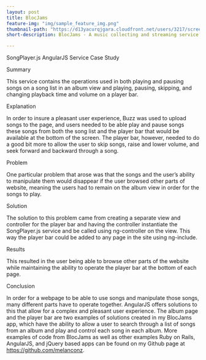 ```yaml
---
layout: post
title: BlocJams
feature-img: "img/sample_feature_img.png"
thumbnail-path: "https://d13yacurqjgara.cloudfront.net/users/3217/screenshots/2030966/blocjams_1x.png"
short-description: BlocJams - A music collecting and streaming service!

---
```

SongPlayer.js AngularJS Service Case Study

Summary

This service contains the operations used in both playing and pausing songs on a song list in an album view and playing, pausing, skipping, and changing playback time and volume on a player bar.

Explanation

In order to insure a pleasant user experience, Buzz was used to upload songs to the page, and users needed to be able play and pause songs these songs from both the song list and the player bar that would be available at the bottom of the screen.  The player bar, however, needed to do a good bit more to allow the user to skip songs, raise and lower volume, and seek forward and backward through a song.

Problem

One particular problem that arose was that the songs and the user’s ability to manipulate them would disappear if the user browsed other parts of website, meaning the users had to remain on the album view in order for the songs to play.

Solution

The solution to this problem came from creating a separate view and controller for the player bar and having the controller instantiate the SongPlayer.js service and be called using ng-controller on the view.  This way the player bar could be added to any page in the site using ng-include.

Results

This resulted in the user being able to browse other parts of the website while maintaining the ability to operate the player bar at the bottom of each page.

Conclusion

In order for a webpage to be able to use songs and manipulate those songs, many different parts have to operate together.  AngularJS offers solutions to this that allow for a complex and pleasant user experience.  The album page and the player bar are two examples of solutions created in my BlocJams app, which have the ability to allow a user to search through a list of songs from an album and play and control each song in each album.  More examples of code from BlocJams as well as other examples Ruby on Rails, AngularJS, and jQuery based apps can be found on my Github page at https://github.com/melanconz.
